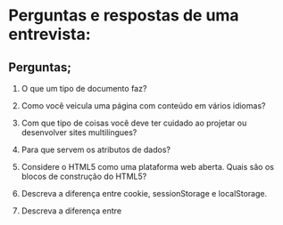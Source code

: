 # Perguntas e respostas de uma entrevista:

## Perguntas;

1. O que um tipo de documento faz?

2. Como você veicula uma página com conteúdo em vários idiomas?

3. Com que tipo de coisas você deve ter cuidado ao projetar ou desenvolver sites multilíngues?

4. Para que servem os atributos de dados?

5. Considere o HTML5 como uma plataforma web aberta. Quais são os blocos de construção do HTML5?

6. Descreva a diferença entre cookie, sessionStorage e localStorage.

7. Descreva a diferença entre <script>, <script async> e <script defer>.

8. Por que geralmente é uma boa ideia posicionar <link>s CSS entre <head></head> e <script>s JS logo antes de </body>? Você conhece alguma exceção?

9. O que é renderização progressiva?

10. Por que você usaria um atributo srcset em uma tag de imagem? Explique o processo que o navegador usa ao avaliar o conteúdo deste atributo.

11. Você já usou diferentes linguagens de templates HTML antes?

12. Qual é a diferença entre canvas e svg?

13. O que são elementos vazios em HTML?

## Respostas;

#### 1.  O tipo de documento (doctype) no HTML informa ao navegador qual versão do HTML a página está usando. Isso ajuda o navegador a renderizar a página corretamente.

#### 2.  Para veicular uma página com conteúdo em vários idiomas, você pode usar várias abordagens. Aqui estão algumas das mais comuns:

<!DOCTYPE html>
<html lang="en">
<head>
    <meta charset="UTF-8">
    <title>usando varias linguas</title>
</head>
<body>
    <p lang="en">This is an English paragraph.</p>
    <p lang="es">Este es un párrafo en español.</p>
    <p lang="fr">Ceci est un paragraphe en français.</p>
</body>
</html>

#### 3. Projetar e desenvolver sites multilíngues envolve várias considerações importantes para garantir uma experiência de usuário consistente e eficaz. Aqui estão alguns pontos chave a serem observados:

1 - Localização vs. Internacionalização

2 - Internacionalização (i18n): Processo de preparar o seu site para suportar múltiplos idiomas sem precisar de grandes mudanças no código.

- Localização (l10n): Adaptação do conteúdo e outras funcionalidades para um público específico, incluindo tradução, formatos de data/hora, moedas, etc.

#### 4.  Os atributos de dados, também conhecidos como atributos de data ou data attributes, são usados para armazenar informações adicionais em elementos HTML. Esses atributos não são exibidos ao usuário, mas podem ser acessados e manipulados via JavaScript e CSS para adicionar funcionalidades dinâmicas ao site.

#### 5.  HTML5 é uma plataforma web aberta que traz consigo uma série de novas funcionalidades e tecnologias projetadas para criar uma experiência de usuário rica e interativa. Aqui estão os principais blocos de construção do HTML5:

### Estrutura Semântica

HTML5 introduz várias tags semânticas que melhoram a estrutura e a acessibilidade do conteúdo da web:

<header>: Define a seção de cabeçalho de um documento ou seção.
<nav>: Define uma seção de navegação.
<section>: Define uma seção genérica de um documento.
<article>: Define um conteúdo independente e autocontido.
<aside>: Define conteúdo relacionado, como uma barra lateral.
<footer>: Define a seção de rodapé de um documento ou seção.
<main>: Define o conteúdo principal de um documento.
<figure> e <figcaption>: Define conteúdo ilustrativo e sua legenda.

e etc...


#### 6. Cookies, sessionStorage e localStorage são todas tecnologias usadas para armazenar dados no navegador do usuário, mas têm características e usos distintos. Vamos ver as diferenças entre elas:

 ### Cookies
 
  Características:
 
 - Armazenamento de Pequenos Dados: Cookies são geralmente usados para armazenar pequenas quantidades de dados (até 4 KB por cookie).
   
- Enviados com Requisições HTTP: Cookies são enviados ao servidor com cada requisição HTTP, permitindo que o servidor leia e escreva dados no cliente.

- Expiração e Persistência: Cada cookie pode ter uma data de expiração. Cookies podem ser persistentes (durando além da sessão do navegador) ou de sessão (expirando quando o navegador é fechado).
  
### Uso Comum:
  
Autenticação e gerenciamento de sessões.
Rastreamento de usuário e personalização.
  
#### Escopo: Cookies têm escopo de domínio e caminho, o que significa que eles são acessíveis apenas nas páginas que pertencem ao domínio e caminho especificados.

### sessionStorage

 Características:

- Armazenamento Temporário: Dados são armazenados apenas durante a sessão do navegador (até que a aba ou janela do navegador seja fechada).

- Não Enviado com Requisições HTTP: Dados no sessionStorage não são enviados ao servidor com cada requisição.

- Escopo: Os dados são específicos à aba ou janela e não são compartilhados entre abas ou janelas diferentes, mesmo que pertençam ao mesmo domínio.
  
### Uso Comum:

- Armazenamento de dados temporários, como informações de formulário que não precisam persistir além da sessão.

### localStorage

 Características:

- Armazenamento Persistente: Dados persistem mesmo depois de fechar a aba ou janela do navegador e são mantidos até serem explicitamente removidos.

- Não Enviado com Requisições HTTP: Dados no localStorage não são enviados ao servidor com cada requisição.

- Escopo: Os dados são específicos ao domínio, mas são acessíveis em todas as abas e janelas que pertencem ao mesmo domínio.
  
### Uso Comum:

- Armazenamento de dados que precisam persistir entre sessões, como preferências do usuário, temas, configurações de layout.

  Comparação Resumida
Característica	Cookies	sessionStorage	localStorage
Persistência	Definida pela expiração	Apenas durante a sessão	Persistente
Envio ao Servidor	Sim, com cada requisição HTTP	Não	Não
Tamanho	Geralmente até 4 KB por cookie	Cerca de 5 MB por domínio	Cerca de 5 MB por domínio
Escopo	Domínio e caminho	Aba/janela específica	Domínio

| Característica | Cookies | sessionStorage | localStorage | 
|----------------|---------|----------------|--------------|
| Persistência   | Definida pela expiração	    | Apenas durante a sessão  | Persistente |
| Envio ao Servidor      | Sim, com cada requisição HTTP    | Não | Não    |
| Tamanho   | Geralmente até 4 KB por cookie    | Belo HorizonteCerca de 5 MB por domínio | Cerca de 5 MB por domínio |

